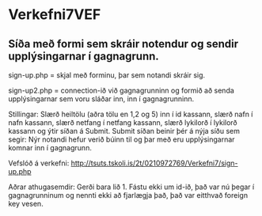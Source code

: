 # Verkefni7VEF

## Síða með formi sem skráir notendur og sendir upplýsingarnar í gagnagrunn. 

sign-up.php
= skjal með forminu, þar sem notandi skráir sig.

sign-up2.php
= connection-ið við gagnagrunninn og formið að senda upplýsingarnar sem voru sláðar inn, inn í gagnagrunninn.


Stillingar: Slærð heiltölu (aðra tölu en 1,2 og 5) inn í id kassann, slærð nafn í nafn kassann, 
slærð netfang í netfang kassann, slærð lykilorð í lykilorð kassann og ýtir síðan á Submit.
Submit síðan beinir þér á nýja síðu sem segir: Nýr notandi hefur verið búinn til
og þar með eru upplýsingarnar komnar inn í gagnagrunn. 


Vefslóð á verkefni: http://tsuts.tskoli.is/2t/0210972769/Verkefni7/sign-up.php


Aðrar athugasemdir: 
Gerði bara lið 1. 
Fástu ekki um id-ið, það var nú þegar í gagnagrunninum og nennti ekki að fjarlægja það, það var eitthvað foreign key vesen.
